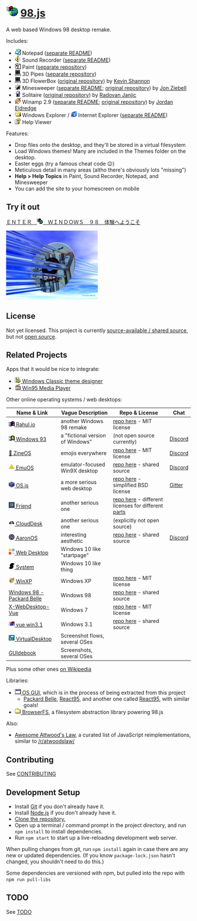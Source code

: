 
# ![](images/icons/windows-update-32x32.png) [98.js](https://98.js.org)

A web based Windows 98 desktop remake.

Includes:
* ![](images/icons/notepad-16x16.png) Notepad ([separate README](programs/notepad/README.md))
* ![](images/icons/speaker-16x16.png) Sound Recorder ([separate README](programs/sound-recorder/README.md))
* ![](images/icons/paint-16x16.png) Paint ([separate repository](https://github.com/1j01/jspaint))
* ![](images/icons/pipes-16x16.png) 3D Pipes ([separate repository](https://github.com/1j01/pipes))
* ![](images/icons/pipes-16x16.png) 3D FlowerBox ([original repository](https://github.com/kevin-shannon/3D-FlowerBox)) by [Kevin Shannon](https://github.com/kevin-shannon)
* ![](images/icons/minesweeper-16x16.png) Minesweeper ([separate README](programs/minesweeper/README.md); [original repository](https://github.com/ziebelje/minesweeper)) by [Jon Ziebell](https://github.com/ziebelje/)
* ![](images/icons/solitaire-16x16.png) Solitaire ([original repository](https://github.com/rjanjic/js-solitaire)) by [Radovan Janjic](https://github.com/rjanjic)
* ![](images/icons/winamp2-16x16.png) Winamp 2.9 ([separate README](programs/winamp/README.md); [original repository](https://github.com/captbaritone/webamp)) by [Jordan Eldredge](https://jordaneldredge.com/)
* ![](images/icons/folder-open-16x16.png) Windows Explorer / ![](images/icons/internet-explorer-16x16.png) Internet Explorer ([separate README](programs/explorer/README.md))
* ![](images/icons/chm-16x16.png) Help Viewer

Features:
* Drop files onto the desktop, and they'll be stored in a virtual filesystem
* Load Windows themes! Many are included in the Themes folder on the desktop.
* Easter eggs (try a famous cheat code 😉)
* Meticulous detail in many areas (altho there's obviously lots "missing")
* **Help > Help Topics** in Paint, Sound Recorder, Notepad, and Minesweeper
* You can add the site to your homescreen on mobile

## Try it out

[ ＥＮＴＥＲ　![](images/icons/windows-update-16x16.png)　ＷＩＮＤＯＷＳ　９８　体験へようこそ](https://98.js.org/)

[![](images/3d.jpg)](https://98.js.org/)

## License

Not yet licensed.
This project is currently [source-available / shared source](https://en.wikipedia.org/wiki/Source-available_software), but not [open source](https://en.wikipedia.org/wiki/Open-source_software).

## Related Projects

Apps that it would be nice to integrate:
* [![](images/icons/settings-16x16.png) Windows Classic theme designer](https://github.com/tpenguinltg/winclassic)
* [![](images/icons/media-player-16x16.png) Win95 Media Player](https://benwiley4000.github.io/win95-media-player/)

Other online operating systems / web desktops:

| Name & Link                                                                                           | Vague Description                | Repo & License                                                                                                                                         | Chat                                    |
|-------------------------------------------------------------------------------------------------------|----------------------------------|--------------------------------------------------------------------------------------------------------------------------------------------------------|-----------------------------------------|
| [![](images/start.png)&nbsp;Rahul.io](https://rahul.io/)                                              | another Windows 98 remake        | [repo here](https://github.com/lolstring/window98-html-css-js) - MIT license                                                                           |                                         |
| [![](images/icons/windows-93-16x16.png)&nbsp;Windows&nbsp;93](https://www.windows93.net/)             | a "fictional version of Windows" | (not open source currently)                                                                                                                            | [Discord](https://discord.gg/vAmMu7q)   |
| [🏡 ZineOS](https://whimsy.space/)                                                                     | emojis everywhere                | [repo here](https://github.com/STRd6/zine) - MIT license                                                                                               | [Discord](https://discord.gg/tUj4zYA)   |
| [![](images/icons/emuos-16x16.png)&nbsp;EmuOS](https://emupedia.net/beta/emuos/)                      | emulator-focused Win9X desktop   | [repo here](https://github.com/Emupedia/emupedia.github.io) - shared source                                                                            | [Discord](https://discord.gg/5u4VR9v)   |
| [![](images/icons/os-js-16x16.png)&nbsp;OS.js](https://www.os-js.org/)                                | a more serious web desktop       | [repo here](https://github.com/os-js/OS.js) - simplified BSD license                                                                                   | [Gitter](https://gitter.im/os-js/OS.js) |
| [![](images/icons/friend-16x16.png)&nbsp;Friend](https://friendup.cloud/)                             | another serious one              | [repo here](https://github.com/FriendUPCloud/friendup) - different licenses for different [parts](https://github.com/FriendUPCloud/friendup#licensing) |                                         |
| [![](images/icons/clouddesk-16x16.png)&nbsp;CloudDesk](http://altaica.altervista.org/)                | another serious one              | (explicitly not open source)                                                                                                                           |                                         |
| [![](images/icons/aaronos-16x16.png)&nbsp;AaronOS](https://aaronos.dev/AaronOS/aosBeta.php)           | interesting aesthetic            | [repo here](https://github.com/MineAndCraft12/AaronOS) - shared source                                                                                 | [Discord](https://discord.gg/eWDac7E)   |
| [![](images/icons/webdesktop-16x16.png)&nbsp;Web&nbsp;Desktop](https://webdesktop.net/)               | Windows 10 like "startpage"      |                                                                                                                                                        |                                         |
| [![](images/icons/system-16x16.png)&nbsp;System](https://system-developer-beta.000webhostapp.com/)    | Windows 10 like thing            |                                                                                                                                                        |                                         |
| [![](images/icons/winxp-doge-16x16.png)&nbsp;WinXP](https://winxp.now.sh/)                            | Windows XP                       | [repo here](https://github.com/ShizukuIchi/winXP/) - MIT license                                                                                       |                                         |
| [Windows 98 - Packard Belle](https://packard-belle.netlify.com/)                                      | Windows 98                       | [repo here](https://github.com/padraigfl/packard-belle-desktop) - shared source                                                                        |                                         |
| [X-WebDesktop-Vue](http://47.93.49.248/X-WebDesktop-Vue/)                                             | Windows 7                        | [repo here](https://github.com/OXOYO/X-WebDesktop-Vue) - MIT license                                                                                   |                                         |
| [![](images/icons/vue-win3.1-16x16.png)&nbsp;vue win3.1](https://disjfa.github.io/vue-win-3.1/)       | Windows 3.1                      | [repo here](https://github.com/disjfa/vue-win-3.1) - shared source                                                                                     |                                         |
| [![](images/icons/virtualdesktop.org-16x16.png)&nbsp;VirtualDesktop](http://virtualdesktop.org/)      | Screenshot flows, several OSes   |                                                                                                                                                        |                                         |
| [GUIdebook](https://guidebookgallery.org/guis/windows/)                                               | Screenshots, several OSes        |                                                                                                                                                        |                                         |


Plus some other ones [on Wikipedia](https://en.wikipedia.org/wiki/Web_desktop)

Libraries:
* [![](images/icons/task-16x16.png) OS GUI](https://github.com/1j01/os-gui), which is in the process of being extracted from this project
    * [Packard Belle](https://github.com/padraigfl/packard-belle/),
      [React95](https://github.com/React95/React95/),
      and another one called [React95](https://github.com/arturbien/React95), with similar goals!
* [![](images/icons/folder-16x16.png) BrowserFS](https://github.com/jvilk/BrowserFS), a filesystem abstraction library powering 98.js

Also:
* [Awesome Attwood's Law](https://github.com/captbaritone/awesome-attwoods-law), a curated list of JavaScript reimplementations, similar to [/r/atwoodslaw/](https://www.reddit.com/r/atwoodslaw/)

## Contributing

See [CONTRIBUTING](CONTRIBUTING.md)

## Development Setup

- Install [Git](https://git-scm.com/) if you don't already have it.
- Install [Node.js](https://nodejs.org/) if you don't already have it.
- [Clone the repository.](https://docs.github.com/en/github/creating-cloning-and-archiving-repositories/cloning-a-repository)
- Open up a terminal / command prompt in the project directory, and run `npm install` to install dependencies.
- Run `npm start` to start up a live-reloading development web server.

When pulling changes from git, run `npm install` again in case there are any new or updated dependencies.
(If you know `package-lock.json` hasn't changed, you shouldn't need to do this.)

Some dependencies are versioned with npm, but pulled into the repo with `npm run pull-libs`

## TODO

See [TODO](TODO.md)
